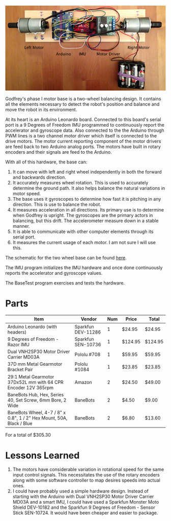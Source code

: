 ![Motor Base](https://github.com/SteveGeyer/Godfrey/blob/master/image/BasicMotorBase.png?raw=true)

Godfrey's phase I motor base is a two-wheel balancing design. It contains all the elements necessary to detect the robot's position and balance and move the robot in its environment.

At its heart is an Arduino Leonardo board. Connected to this board's serial port is a 9 Degrees of Freedom IMU programmed to continuously report the accelerator and gyroscope data. Also connected to the the Arduino through PWM lines is a two channel motor driver which itself is connected to the drive motors. The motor current reporting component of the motor drivers are feed back to two Arduino analog ports. The motors have built in rotary encoders and their signals are feed to the Arduino.

With all of this hardware, the base can:

1. It can move with left and right wheel independently in both the forward and backwards direction.
2. It accurately measures wheel rotation. This is used to accurately determine the ground path. It also helps balance the natural variations in motor speed. 
3. The base uses it gyroscopes to determine how fast it is pitching in any direction. This is use to balance the robot.
4. It measures acceleration in all directions. Its primary use is to determine when Godfrey is upright. The gyroscopes are the primary actors in balancing, but this drift. The accelerometer measure down in a stable manner.
5. It is able to communicate with other computer elements through its serial port.
6. It measures the current usage of each motor. I am not sure I will use this.

The schematic for the two wheel base can be found [here](http://upverter.com/stevegeyer/1aa19b3adfc781d9/GodfreyTwoWheelBase/). 

The IMU program initializes the IMU hardware and once done continuously reports the accelerator and gyroscope values.

The BaseTest program exercises and tests the hardware.


Parts
=====

| Item | Vendor | Num | Price | Total |
| ---- | ------ | --- | ----- | ----- |
| Arduino Leonardo (with headers) | Sparkfun DEV-11286 | 1 | $24.95 | $24.95 |
| 9 Degrees of Freedom - Razor IMU | Sparkfun SEN-10736 | 1 | $124.95 | $124.95 |
| Dual VNH2SP30 Motor Driver Carrier MD03A | Pololu #708 | 1 | $59.95 | $59.95 |
| 37D mm Metal Gearmotor Bracket Pair | Pololu #1084 | 1 | $23.85 | $23.85 |
| 29:1 Metal Gearmotor 37Dx52L mm with 64 CPR Encoder 12V 365rpm | Amazon | 2 | $24.50 | $49.00 |
| BaneBots Hub, Hex, Series 40, Set Screw, 6mm Bore, 2 Wide | BaneBots | 2 | $4.50 | $9.00 |
| BaneBots Wheel, 4-7 / 8" x 0.8", 1 / 2" Hex Mount, 50A, Black / Blue | BaneBots | 2 | $6.80 | $13.60 |

For a total of $305.30


Lessons Learned
===============

1. The motors have considerable variation in rotational speed for the same input control signals. This necessitates the use of the rotary encoders along with some software controller to map desires speeds into actual ones.
2. I could have probably used a simple hardware design. Instead of starting with the Arduino with Dual VNH2SP30 Motor Driver Carrier MD03A and a smart IMU, I could have used a Sparkfun Monster Moto Shield DEV-10182 and the Sparkfun 9 Degrees of Freedom - Sensor Stick SEN-10724. It would have been cheaper and easier to package.
